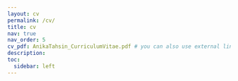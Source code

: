 ```yaml
---
layout: cv
permalink: /cv/
title: cv
nav: true
nav_order: 5
cv_pdf: AnikaTahsin_CurriculumVitae.pdf # you can also use external links here
description:
toc:
  sidebar: left
---
```

